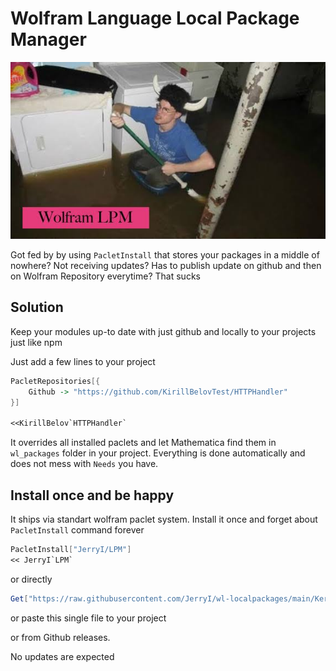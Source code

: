 # Wolfram Language Local Package Manager

![logo](images-2.jpeg)

Got fed by by using `PacletInstall` that stores your packages in a middle of nowhere? Not receiving updates?
Has to publish update on github and then on Wolfram Repository everytime?
That sucks

## Solution
Keep your modules up-to date with just github and locally to your projects just like npm

Just add a few lines to your project
```mathematica
PacletRepositories[{
    Github -> "https://github.com/KirillBelovTest/HTTPHandler"
}]

<<KirillBelov`HTTPHandler`
```

It overrides all installed paclets and let Mathematica find them in `wl_packages` folder in your project.
Everything is done automatically and does not mess with `Needs` you have.

## Install once and be happy
It ships via standart wolfram paclet system. Install it once and forget about `PacletInstall` command forever
```mathematica
PacletInstall["JerryI/LPM"]
<< JerryI`LPM`
```

or directly
```mathematica
Get["https://raw.githubusercontent.com/JerryI/wl-localpackages/main/Kernel/LPM.wl"]
```

or paste this single file to your project

or from Github releases.

No updates are expected
